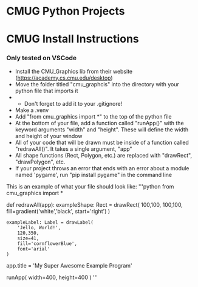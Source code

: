# CMUG Python Projects

# CMUG Install Instructions
### Only tested on VSCode

- Install the CMU_Graphics lib from their website (https://academy.cs.cmu.edu/desktop)
- Move the folder titled "cmu_graphcis" into the directory with your python file that imports it
- - Don't forget to add it to your .gitignore!
- Make a .venv 
- Add "from cmu_graphics import *" to the top of the python file
- At the bottom of your file, add a function called "runApp()" with the keyword arguments "width" and "height". These will define the width and height of your window
- All of your code that will be drawn must be inside of a function called "redrawAll()". It takes a single argument, "app"
- All shape functions (Rect, Polygon, etc.) are replaced with "drawRect", "drawPolygon", etc.
- If your project throws an error that ends with an error about a module named 'pygame', run "pip install pygame" in the command line

This is an example of what your file should look like:
'''python
from cmu_graphics import *

def redrawAll(app):
    exampleShape: Rect = drawRect(
        100,100,
        100,100,
        fill=gradient('white','black', start='right')
    )

    exampleLabel: Label = drawLabel(
        'Jello, World!',
        120,350,
        size=41,
        fill='cornflowerBlue',
        font='arial'
    )

app.title = 'My Super Awesome Example Program'

runApp(
    width=400,
    height=400
)
'''